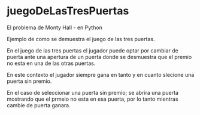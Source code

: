 # juegoDeLasTresPuertas
El problema de Monty Hall - en Python

Ejemplo de como se demuestra el juego de las tres puertas.

En el juego de las tres puertas el jugador puede optar por cambiar de puerta ante una apertura
de un puerta donde se desmuestra que el premio no esta en una de las otras puertas.

En este contexto el jugador siempre gana en tanto y en cuanto slecione una puerta sin premio.

En el caso de seleccionar una puerta sin premio; se abrira una puerta mostrando que el prmeio
no esta en esa puerta, por lo tanto mientras cambie de puerta ganara.
